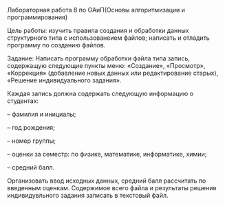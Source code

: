 Лабораторная работа 8 по ОАиП(Основы алгоритмизации и программирования)

Цель работы: изучить правила создания и обработки данных структурного типа с использованеием файлов; написать и отладить программу по созданию файлов.

Задание: Написать программу обработки файла типа запись, содержащую следующие пункты меню: «Создание», «Просмотр», «Коррекция» (добавление новых данных или редактирование старых), «Решение индивидуального задания».

Каждая запись должна содержать следующую информацию о студентах:

– фамилия и инициалы;

– год рождения;

– номер группы;

– оценки за семестр: по физике, математике, информатике, химии;

– средний балл.

Организовать ввод исходных данных, средний балл рассчитать по введенным оценкам. Содержимое всего файла и результаты решения индивидувльного задания записать в текстовый файл.

